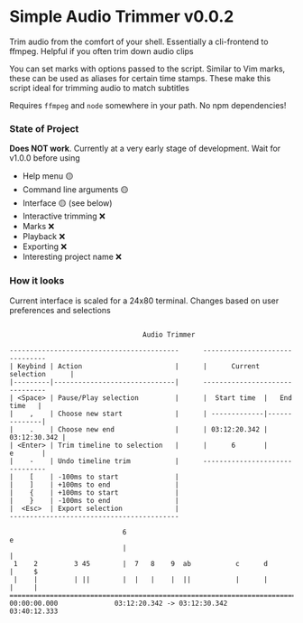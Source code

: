 # Simple Audio Trimmer v0.0.2

Trim audio from the comfort of your shell. Essentially a cli-frontend to ffmpeg.
Helpful if you often trim down audio clips

You can set marks with options passed to the script. Similar to Vim marks, these
can be used as aliases for certain time stamps. These make this script ideal for
trimming audio to match subtitles

Requires `ffmpeg` and `node` somewhere in your path. No npm dependencies!

### State of Project

<strong>Does NOT work</strong>. Currently at a very early stage of development.
Wait for v1.0.0 before using

<!-- ❌ 🟡 ✅ -->

 - Help menu 🟡
 - Command line arguments 🟡
 - Interface 🟡 (see below)
 - Interactive trimming ❌
 - Marks ❌
 - Playback ❌
 - Exporting ❌
 - Interesting project name ❌

### How it looks

Current interface is scaled for a 24x80 terminal. Changes based on user
preferences and selections

```

                                 Audio Trimmer

------------------------------------------      -------------------------------
| Keybind | Action                       |      |      Current selection      |
|---------|------------------------------|      -------------------------------
| <Space> | Pause/Play selection         |      |  Start time  |   End time   |
|    ,    | Choose new start             |      | -------------|--------------|
|    .    | Choose new end               |      | 03:12:20.342 | 03:12:30.342 |
| <Enter> | Trim timeline to selection   |      |      6       |      e       |
|    -    | Undo timeline trim           |      -------------------------------
|    [    | -100ms to start              |
|    ]    | +100ms to end                |
|    {    | +100ms to start              |
|    }    | -100ms to end                |
|  <Esc>  | Export selection             |
------------------------------------------

                            6                                           e
                            |                                           |
 1    2         3 45        |  7   8    9  ab           c      d        |     $
 |    |         | ||        |  |   |    |  ||           |      |        |     |
===============================================================================>
00:00:00.000              03:12:20.342 -> 03:12:30.342              03:40:12.333
```
